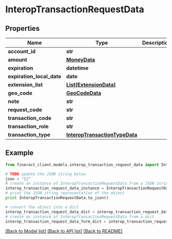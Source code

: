 # InteropTransactionRequestData


## Properties

Name | Type | Description | Notes
------------ | ------------- | ------------- | -------------
**account_id** | **str** |  | 
**amount** | [**MoneyData**](MoneyData.md) |  | 
**expiration** | **datetime** |  | [optional] 
**expiration_local_date** | **date** |  | [optional] 
**extension_list** | [**List[ExtensionData]**](ExtensionData.md) |  | [optional] 
**geo_code** | [**GeoCodeData**](GeoCodeData.md) |  | [optional] 
**note** | **str** |  | [optional] 
**request_code** | **str** |  | [optional] 
**transaction_code** | **str** |  | 
**transaction_role** | **str** |  | 
**transaction_type** | [**InteropTransactionTypeData**](InteropTransactionTypeData.md) |  | [optional] 

## Example

```python
from fineract_client.models.interop_transaction_request_data import InteropTransactionRequestData

# TODO update the JSON string below
json = "{}"
# create an instance of InteropTransactionRequestData from a JSON string
interop_transaction_request_data_instance = InteropTransactionRequestData.from_json(json)
# print the JSON string representation of the object
print InteropTransactionRequestData.to_json()

# convert the object into a dict
interop_transaction_request_data_dict = interop_transaction_request_data_instance.to_dict()
# create an instance of InteropTransactionRequestData from a dict
interop_transaction_request_data_form_dict = interop_transaction_request_data.from_dict(interop_transaction_request_data_dict)
```
[[Back to Model list]](../README.md#documentation-for-models) [[Back to API list]](../README.md#documentation-for-api-endpoints) [[Back to README]](../README.md)



